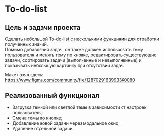 # To-do-list

## Цель и задачи проекта
Сделать небольшой To-do-list с несколькими функциями для отработки полученных знаний.  
Помимо добавления задач, он также должен использовать тему пользователя и менять тему по кнопке, редактировать существующие задачи, сортировать задачи (выполненные и невыполненные) и показывать небольшую картинку при отсутствии задач.

Макет взял здесь:  
https://www.figma.com/community/file/1287029163993360080

## Реализованный функционал
* Загрузка темной или светлой темы в зависимости от настроек пользователя;
* Смена темы по кнопке;
* Добавление новой задачи через модальное окно;
* Удаление отдельной задачи.

